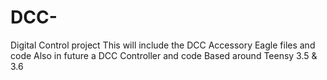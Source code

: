 # DCC-
Digital Control project
This will include the DCC Accessory Eagle files and code
Also in future a DCC Controller and code
Based around Teensy 3.5 & 3.6
